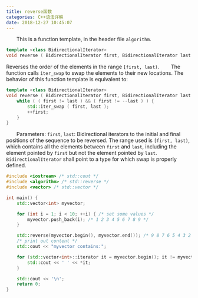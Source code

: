 ```yaml
---
title: reverse函数
categories: C++语法详解
date: 2018-12-27 10:45:07
---
```

&emsp;&emsp;This is a function template, in the header file `algorithm`.<!--more-->

``` cpp
template <class BidirectionalIterator>
void reverse ( BidirectionalIterator first, BidirectionalIterator last );
```

Reverses the order of the elements in the range `[first, last)`.
&emsp;&emsp;The function calls `iter_swap` to swap the elements to their new locations. The behavior of this function template is equivalent to:

``` cpp
template <class BidirectionalIterator>
void reverse ( BidirectionalIterator first, BidirectionalIterator last ) {
    while ( ( first != last ) && ( first != --last ) ) {
        std::iter_swap ( first, last );
        ++first;
    }
}
```

&emsp;&emsp;Parameters: `first`, `last`: Bidirectional iterators to the initial and final positions of the sequence to be reversed. The range used is `[first, last)`, which contains all the elements between `first` and `last`, including the element pointed by `first` but not the element pointed by `last`.
&emsp;&emsp;`BidirectionalIterator` shall point to a type for which swap is properly defined.

``` cpp
#include <iostream> /* std::cout */
#include <algorithm> /* std::reverse */
#include <vector> /* std::vector */

int main() {
    std::vector<int> myvector;

    for (int i = 1; i < 10; ++i) { /* set some values */
        myvector.push_back(i); /* 1 2 3 4 5 6 7 8 9 */
    }

    std::reverse(myvector.begin(), myvector.end()); /* 9 8 7 6 5 4 3 2 1 */
    /* print out content */
    std::cout << "myvector contains:";

    for (std::vector<int>::iterator it = myvector.begin(); it != myvector.end(); ++it) {
        std::cout << ' ' << *it;
    }

    std::cout << '\n';
    return 0;
}
```